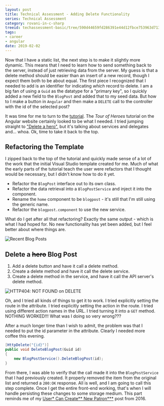 ```yaml
---
layout: post
title: Technical Assessment - Adding Delete Functionality
series: Technical Assessment
category: rovani-in-c-sharp
treeid: techassessment-basic/tree/590d44659fd286391e44d12fbce753963d71328a
tags:
- career
- angular
date: 2019-02-02
---
```


Now that I have a static list, the next step is to make it slightly more dynamic. This means that I need to learn how to send something back to the server, instead of just retrieving data from the server. My guess is that a delete method should be easier than an insert of a new record, though I expect them both to be about equal. The first piece I recognized that I needed to add is an identifier for indicating _which_ record to delete. I am a big fan of using a `Guid` as the datatype for a "primary key", so I quickly added a new field to the `BlogPost` and added that to my seed data. But how to I make a button in `Angular` and then make a `DELETE` call to the controller with the id of the selected post?

It was time for me to turn to the [tutorial](https://angular.io/tutorial). The _Tour of Heroes_ tutorial on the Angular website certainly looked to be what I needed. I tried jumping straight to ["Delete a hero"](https://angular.io/tutorial/toh-pt6#delete-a-hero), but it's talking about services and delegates and... whoa. Ok, time to take it back to the top.

## Refactoring the Template

I zipped back to the top of the tutorial and quickly made sense of a lot of the work that the initial Visual Studio template created for me. Much of what the early parts of the tutorial teach the user were refactors that I thought would be necessary, but I didn't know how to do it yet.

- Refactor the `BlogPost` interface out to its own class.
- Refactor the data retrieval into a `BlogPostService` and inject it into the component.
- Rename the `home` component to be `blogpost` - it's still that I'm still using the generic name.
- Refactor the `blogpost.component` to use the new service.

What do I get after all that refactoring? Exactly the same output - which is what I had hoped for. No new functionality has yet been added, but I feel better about where things are.

![Recent Blog Posts](/images/techass-recent-blog-posts.png)

## Delete a ~~hero~~ Blog Post

1. Add a delete button and have it call a delete method.
1. Create a delete method and have it call the delete service.
1. Create a delete method in the service, and have it call the API server's delete method.

![HTTP404: NOT FOUND on DELETE](/images/techass-404-delete.png)

Oh, and I tried all kinds of things to get it to work. I tried explicitly setting the route in the attribute. I tried explicitly setting the action in the route. I tried using different action names in the URL. I tried turning it into a `GET` method. NOTHING WORKED!!! What was I doing so very wrong???

After a much longer time than I wish to admit, the problem was that I needed to put the id parameter in the attribute. Clearly I needed more coffee this evening.

``` csharp
[HttpDelete("{id}")]
public void DeleteBlogPost(Guid id)
{
    new BlogPostService().DeleteBlogPost(id);
}
```

From there, I was able to verify that the call made it into the `BlogPostService` that I had previously created. It properly removed the item from the original list and returned a `200:OK` response. All is well, and I am going to call this step complete. Once I get the entire front-end working, that's when I will handle persisting these changes to some storage medium. This part reminds me of my [User* Can Create** New Patron***](/2016/2016-09-16-User-Can-Create-New-Patron) post from 2016.